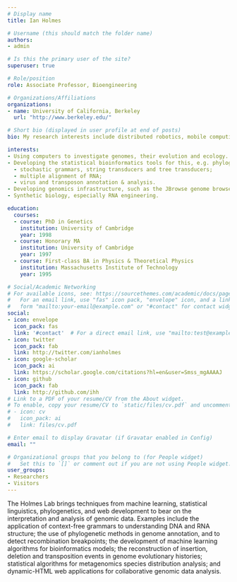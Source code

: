 ```yaml
---
# Display name
title: Ian Holmes

# Username (this should match the folder name)
authors:
- admin

# Is this the primary user of the site?
superuser: true

# Role/position
role: Associate Professor, Bioengineering

# Organizations/Affiliations
organizations:
- name: University of California, Berkeley
  url: "http://www.berkeley.edu/"

# Short bio (displayed in user profile at end of posts)
bio: My research interests include distributed robotics, mobile computing and programmable matter.

interests:
- Using computers to investigate genomes, their evolution and ecology.
- Developing the statistical bioinformatics tools for this, e.g. phylogenetic alignment;
  - stochastic grammars, string transducers and tree transducers;
  - multiple alignment of RNA;
  - virus and transposon annotation & analysis.
- Developing genomics infrastructure, such as the JBrowse genome browser or the Biomake build tool.
- Synthetic biology, especially RNA engineering.

education:
  courses:
  - course: PhD in Genetics
    institution: University of Cambridge
    year: 1998
  - course: Honorary MA
    institution: University of Cambridge
    year: 1997
  - course: First-class BA in Physics & Theoretical Physics
    institution: Massachusetts Institute of Technology
    year: 1995

# Social/Academic Networking
# For available icons, see: https://sourcethemes.com/academic/docs/page-builder/#icons
#   For an email link, use "fas" icon pack, "envelope" icon, and a link in the
#   form "mailto:your-email@example.com" or "#contact" for contact widget.
social:
- icon: envelope
  icon_pack: fas
  link: '#contact'  # For a direct email link, use "mailto:test@example.org".
- icon: twitter
  icon_pack: fab
  link: http://twitter.com/ianholmes
- icon: google-scholar
  icon_pack: ai
  link: https://scholar.google.com/citations?hl=en&user=Smss_mgAAAAJ
- icon: github
  icon_pack: fab
  link: http://github.com/ihh
# Link to a PDF of your resume/CV from the About widget.
# To enable, copy your resume/CV to `static/files/cv.pdf` and uncomment the lines below.
# - icon: cv
#   icon_pack: ai
#   link: files/cv.pdf

# Enter email to display Gravatar (if Gravatar enabled in Config)
email: ""

# Organizational groups that you belong to (for People widget)
#   Set this to `[]` or comment out if you are not using People widget.
user_groups:
- Researchers
- Visitors
---
```


The Holmes Lab brings techniques from machine learning, statistical linguistics, phylogenetics, and web development to bear on the interpretation and analysis of genomic data. Examples include the application of context-free grammars to understanding DNA and RNA structure; the use of phylogenetic methods in genome annotation, and to detect recombination breakpoints; the development of machine learning algorithms for bioinformatics models; the reconstruction of insertion, deletion and transposition events in genome evolutionary histories; statistical algorithms for metagenomics species distribution analysis; and dynamic-HTML web applications for collaborative genomic data analysis.
